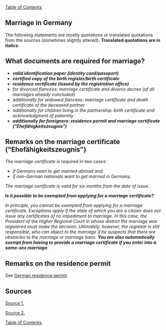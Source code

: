 [Table of Contents](Readme.md)

Marriage in Germany
-

The following statements are mostly quotations or translated quotations from the sources (sometimes slightly altered). **Translated quotations are in italics**.

What documents are required for marriage?
-

* ***valid identification paper (identity card/passport)***
* ***certified copy of the birth register/birth certificate***
* ***residence certificate (issued by the registration office)***
* *for divorced fiancées: marriage certificate and divorce decree (of all marriages already concluded)*
* *additionally for widowed fiancées: marriage certificate and death certificate of the deceased partner*
* *additionally for children living in the partnership: birth certificate and acknowledgment of paternity*
* ***additionally for foreigners: residence permit and marriage certificate ("Ehefähigkeitszeugnis")***

Remarks on the marriage certificate ("Ehefähigkeitszeugnis")
-

*The marriage certificate is required in two cases:*

* *if Germans want to get married abroad and*
* *if non-German nationals want to get married in Germany.*

*The marriage certificate is valid for six months from the date of issue.*

***Is it possible to be exempted from applying for a marriage certificate?***

*In principle, you cannot be exempted from applying for a marriage certificate. Exceptions apply if the state of which you are a citizen does not issue any certificates of no impediment to marriage. In this case, the President of the Higher Regional Court in whose district the marriage was registered must make the decision. Ultimately, however, the registrar is still responsible, who can object to the marriage if he suspects that there are obstacles to the marriage or marriage bans.* ***You are also automatically exempt from having to provide a marriage certificate if you enter into a same-sex marriage.***

Remarks on the residence permit
-

See [German residence permit](German-Residence-Permit.md).


Sources
-

[Source 1.](https://www.antrag24.de/c/deutsche-staatsbuergerschaft-heiraten/)

[Source 2.](https://www.antrag24.de/c/ehefaehigkeitszeugnis/)

[Table of Contents](Readme.md)
